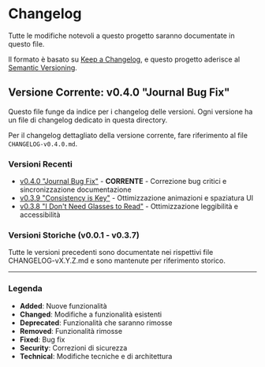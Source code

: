 # Changelog

Tutte le modifiche notevoli a questo progetto saranno documentate in questo file.

Il formato è basato su [Keep a Changelog](https://keepachangelog.com/en/1.0.0/),
e questo progetto aderisce al [Semantic Versioning](https://semver.org/spec/v2.0.0.html).

## Versione Corrente: v0.4.0 "Journal Bug Fix"

Questo file funge da indice per i changelog delle versioni. Ogni versione ha un file di changelog dedicato in questa directory.

Per il changelog dettagliato della versione corrente, fare riferimento al file `CHANGELOG-v0.4.0.md`.

### Versioni Recenti
- [v0.4.0 "Journal Bug Fix"](CHANGELOG-v0.4.0.md) - **CORRENTE** - Correzione bug critici e sincronizzazione documentazione
- [v0.3.9 "Consistency is Key"](CHANGELOG-v0.3.9.md) - Ottimizzazione animazioni e spaziatura UI
- [v0.3.8 "I Don't Need Glasses to Read"](CHANGELOG-v0.3.8.md) - Ottimizzazione leggibilità e accessibilità

### Versioni Storiche (v0.0.1 - v0.3.7)
Tutte le versioni precedenti sono documentate nei rispettivi file CHANGELOG-vX.Y.Z.md e sono mantenute per riferimento storico.


---

### Legenda
- **Added**: Nuove funzionalità
- **Changed**: Modifiche a funzionalità esistenti
- **Deprecated**: Funzionalità che saranno rimosse
- **Removed**: Funzionalità rimosse
- **Fixed**: Bug fix
- **Security**: Correzioni di sicurezza
- **Technical**: Modifiche tecniche e di architettura